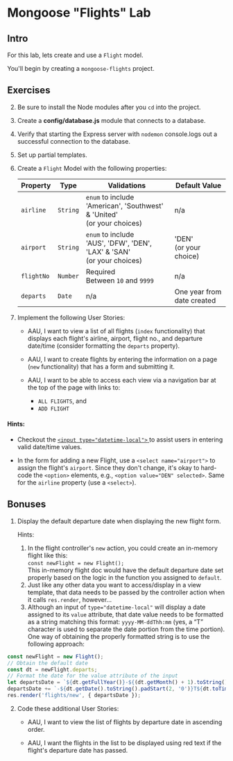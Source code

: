 

# Mongoose "Flights" Lab

## Intro

For this lab, lets create and use a `Flight` model.

You'll begin by creating a `mongoose-flights` project.

## Exercises


2. Be sure to install the Node modules after you `cd` into the project.


7. Create a **config/database.js** module that connects to a database.

9. Verify that starting the Express server with `nodemon` console.logs out a successful connection to the database.

10. Set up partial templates.


11. Create a `Flight` Model with the following properties:

	| Property | Type | Validations | Default Value |
	|---|---|---|---|
	| `airline`| `String`| `enum` to include 'American', 'Southwest' & 'United'<br>(or your choices) | n/a | 
	| `airport`| `String`| `enum` to include<br>'AUS', 'DFW', 'DEN', 'LAX' & 'SAN'<br>(or your choices) | 'DEN'<br>(or your choice) |
	| `flightNo`| `Number`| Required<br>Between `10` and `9999` | n/a | 
	| `departs`| `Date`| n/a | One year from date created | 

12. Implement the following User Stories:
	- AAU, I want to view a list of all flights (`index` functionality) that displays each flight's airline, airport, flight no., and departure date/time (consider formatting the `departs` property).
	
	- AAU, I want to create flights by entering the information on a page (`new` functionality) that has a form and submitting it.

	- AAU, I want to be able to access each view via a navigation bar at the top of the page with links to:
		- `ALL FLIGHTS`, and
		- `ADD FLIGHT`

#### Hints:

- Checkout the [`<input type="datetime-local">`
](https://developer.mozilla.org/en-US/docs/Web/HTML/Element/input/datetime-local) to assist users in entering valid date/time values.

- In the form for adding a new Flight, use a `<select name="airport">` to assign the flight's `airport`. Since they don't change, it's okay to hard-code the `<option>` elements, e.g., `<option value="DEN" selected>`. Same for the `airline` property (use a `<select>`).

## Bonuses

1. Display the default departure date when displaying the new flight form.

	Hints:
	1. In the flight controller's `new` action, you could create an in-memory flight like this:<br>`const newFlight = new Flight();`<br>  This in-memory flight doc would have the default departure date set properly based on the logic in the function you assigned to `default`.
	2. Just like any other data you want to access/display in a view template, that data needs to be passed by the controller action when it calls `res.render`, however…
	3. Although an input of `type="datetime-local"` will display a date assigned to its `value` attribute, that date value needs to be formatted as a string matching this format: `yyyy-MM-ddThh:mm` (yes, a “T” character is used to separate the date portion from the time portion).  One way of obtaining the properly formatted string is to use the following approach:<br>

```js
const newFlight = new Flight();
// Obtain the default date
const dt = newFlight.departs;
// Format the date for the value attribute of the input
let departsDate = `${dt.getFullYear()}-${(dt.getMonth() + 1).toString().padStart(2, '0')}`;
departsDate += `-${dt.getDate().toString().padStart(2, '0')}T${dt.toTimeString().slice(0, 5)}`;
res.render('flights/new', { departsDate });
```

2. Code these additional User Stories:
	- AAU, I want to view the list of flights by departure date in ascending order.
	
	- AAU, I want the flights in the list to be displayed using red text if the flight's departure date has passed.


